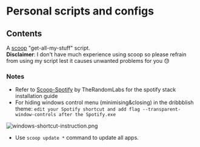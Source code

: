 # Personal scripts and configs
## Contents
A [scoop](https://github.com/lukesampson/scoop) "get-all-my-stuff" script.  
**Disclaimer**: I don't have much experience using scoop so please refrain from using my script lest it causes unwanted problems for you 😓    

### Notes
* Refer to [Scoop-Spotify](https://github.com/TheRandomLabs/Scoop-Spotify) by TheRandomLabs for the spotify stack installation guide 
* For hiding windows control menu (minimising&closing) in the dribbblish theme: ```edit your Spotify shortcut and add flag --transparent-window-controls after the Spotify.exe ```

![windows-shortcut-instruction.png](https://github.com/morpheusthewhite/spicetify-themes/blob/master/Dribbblish/windows-shortcut-instruction.png)
* Use ```scoop update *``` command to update all apps.
